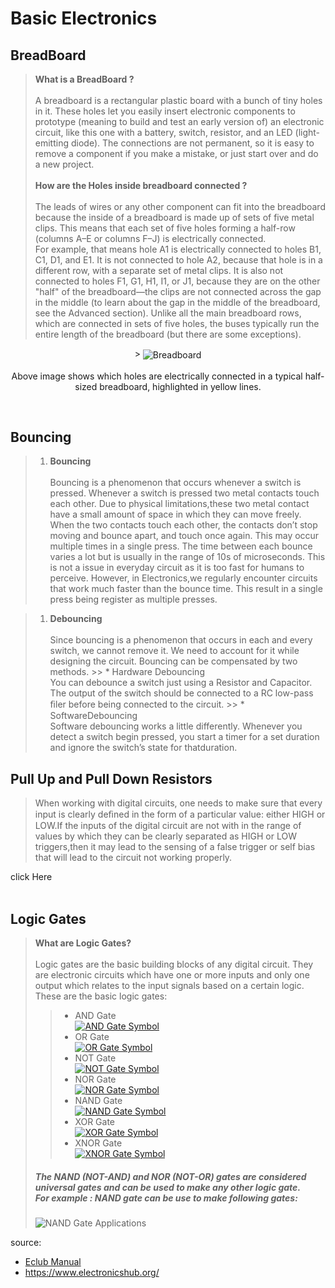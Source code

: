 # Basic Electronics

## BreadBoard
> **What is a BreadBoard ?**<br><br>
> A breadboard is a rectangular plastic board with a bunch of tiny holes in it. These holes let you easily insert electronic components to prototype (meaning to build and test an early version of) an electronic circuit, like this one with a battery, switch, resistor, and an LED (light-emitting diode). The connections are not permanent, so it is easy to remove a component if you make a mistake, or just start over and do a new project.<br><br>
> **How are the Holes inside breadboard connected ?**<br><br>
> The leads of wires or any other component can fit into the breadboard because the inside of a breadboard is made up of sets of five metal clips. This means that each set of five holes forming a half-row (columns A–E or columns F–J) is electrically connected.  
> For example, that means hole A1 is electrically connected to holes B1, C1, D1, and E1. It is not connected to hole A2, because that hole is in a different row, with a separate set of metal clips. It is also not connected to holes F1, G1, H1, I1, or J1, because they are on the other "half" of the breadboard—the clips are not connected across the gap in the middle (to learn about the gap in the middle of the breadboard, see the Advanced section). Unlike all the main breadboard rows, which are connected in sets of five holes, the buses typically run the entire length of the breadboard (but there are some exceptions).   <br>
<p align ="center">
> <img align="center" src="/images/breadboardconnections.png" alt="Breadboard"><br><br>
  Above image shows which holes are electrically connected in a typical half-sized breadboard, highlighted in yellow lines.
</p> <br>
  

## Bouncing

> 1. **Bouncing**<br><br>
Bouncing is a phenomenon that occurs whenever a switch is pressed. Whenever a switch is pressed two metal contacts touch each other. Due to physical limitations,these two metal contact have a small amount of space in which they can move freely. When the two contacts touch each other, the contacts don’t stop moving and bounce apart, and touch once again. This may occur multiple times in a single press. The time between each bounce varies a lot but is usually in the range of 10s of microseconds. This is not a issue in everyday circuit as it is too fast for humans to perceive. However, in Electronics,we regularly encounter circuits that work much faster than the bounce time. This result in a single press being register as multiple presses.

> 1. **Debouncing**<br><br>
  Since bouncing is a phenomenon that occurs in each and every switch, we cannot remove it. We need to account for it while designing the circuit. Bouncing can be compensated by two methods.
    >> *  Hardware Debouncing<br>
   You can debounce a switch just using a Resistor and Capacitor. The output of the switch should be connected to a RC low-pass ﬁler   before being connected to the circuit.
    >> * SoftwareDebouncing <br>
    Software debouncing works a little differently. Whenever you detect a switch begin pressed, you start a timer for a set duration and ignore the switch’s state for thatduration.

## Pull Up and Pull Down Resistors  <br>
> When working with digital circuits, one needs to make sure that every input is clearly deﬁned in the form of a particular value: either HIGH or LOW.If the inputs of the digital circuit are not with in the range of values by which they can be clearly separated as HIGH or LOW triggers,then it may lead to the sensing of a false trigger or self bias that will lead to the  circuit not working properly.<br>
<p align = "center>
     ![Figure 1:Example](/images/PullUPAndDown.gif)<br>Figure1:Example   
</p>
  For example, consider the digital circuit above(Fig.1). The two switches, “a” and “b”, represent the inputs to a generic logic gate. When switch “a” is closed (ON), input “A” is connected to ground, (0v) or logic level “0” (LOW) and likewise, when switch “b” is closed (ON), input “B” is also connected to ground, logic level “0” (LOW) and this is the correct condition we require.However, when switch “a” is opened (OFF), what will be the value of the voltage applied to input “A”, HIGH or LOW?<br><br>
  We assume it will be +5V (HIGH) as switch “a” is open-circuited and therefore input “A” is not shorted to ground, but this may not be the case. As the input is now effectively unconnected from either a defined HIGH or LOW condition, it has the potential to “float” about between 0V and +5V (Vcc) allowing the input to self–bias at any voltage level whether that represents a HIGH or a LOW condition. This may lead to an open(HIGH) switch to be assessed as a closed(LOW) switch that may lead to a change in the output that is obtained at the logic output(Q).<br><br>
    Then to prevent accidental switching of digital circuits, any unconnected inputs called ﬂoating inputs should be tied to a logic 1 or logic 0 as appropriate for the circuit. We can easily do this by using what are commonly called Pull-up Resistors and Pull-down Resistors to give the input pin a deﬁned default state, even if the switch is open, closed or there is nothing is connected to it.<br> <br>
  >> 1. **Pull Up Resistor Application** <br><br>
  By using these two pull-up resistors, one for each input, when switch A or B is open (OFF), the input is effectively connected to the +5V supply rail via the pull-up resistor. The result is that as there is very little input current into the input of the logic gate, very little voltage is dropped across the pull-up resistor so nearly all the +5V supply voltage is applied to the input pin creating a HIGH, logic 1 condition.
  When switches A, or B are closed, (OFF) the input is shorted to ground (LOW) creating a logic 0 condition as before at the input.We are not shorting out the supply rail as the pull-up resistor only passes a small current (as determined by Ohms law) through the closed switch to ground. If we do not use a resistor then a high value of current will pass through the circuit and that could damage the electronic devices involved in the circuit.
  By using a pull-up resistor in this way, the input always has a default logic state, either 1 or 0, high or low, depending on the position of the switch, thus achieving the proper output function of the gate at Q and therefore preventing the input from ﬂoating about orself-biasing giving us exactly the switching condition we require.<br><br>
  >> 2. **Pull Down Resistor**<br><br>
  A Pull-down resistor works in the same way as the previous pull-up resistor, except this time the logic gates input is tied to ground, logic level 0(LOW) or it may go HIGH by the operation of a mechanical switch. This pull-down resistor conﬁguration is particularly useful for digital circuits like latches, counters and ﬂip-ﬂops that require a positive one shot trigger when a switch is momentarily closed to cause a state change.<br>

> For More About Pull Up & Down Resistor [click Here](https://www.electronics-tutorials.ws/logic/pull-up-resistor.html) <br><br>
## Logic Gates
  > **What are Logic Gates?**<br><br>
  > Logic gates are the basic building blocks of any digital circuit. They are electronic circuits which have one or more inputs and only one output which relates to the input signals based on a certain logic.<br>
  These are the basic logic gates:<br>
  >> * AND Gate<br>
 [![AND Gate  Symbol](/images/andgate.png "AND Gate")](https://www.electronicshub.org/digital-logic-and-gate/) <br>
  >> * OR Gate<br>
 [![OR Gate Symbol](/images/orgate.png "OR Gate")](https://www.electronicshub.org/digital-logic-or-gate/) <br>
  >> * NOT Gate<br>
 [![NOT Gate  Symbol](/images/notgate.png "NOT Gate")](https://www.electronicshub.org/digital-logic-not-gate/) <br>
  >> * NOR Gate<br>
 [![NOR Gate Symbol](/images/norgate.png "NOR Gate")](https://www.electronicshub.org/universal-gates-nor-gate/) <br>
  >> * NAND Gate<br>
 [![NAND Gate Symbol](/images/nandgate.png "NAND Gate")](https://www.electronicshub.org/universal-gates-nand-gate/) <br>
  >> * XOR Gate<br>
 [![XOR Gate Symbol](/images/exorgate.png "XOR Gate")](https://www.electronicshub.org/exclusive-or-gatexor-gate/) <br>
  >> * XNOR Gate<br>
  [![XNOR Gate Symbol](/images/xnorgate.png "XNOR Gate")](https://www.electronicshub.org/exclusive-nor-gate/) <br>
> ##### The NAND (NOT-AND) and NOR (NOT-OR) gates are considered universal gates and can be used to make any other logic gate.<br> For example : NAND gate can be use to make following gates:<br>
> ![NAND Gate Applications](/images/nandgateUses.webp)

  
source:
  * [Eclub Manual](/handbook/handbook.pdf)
  * https://www.electronicshub.org/
